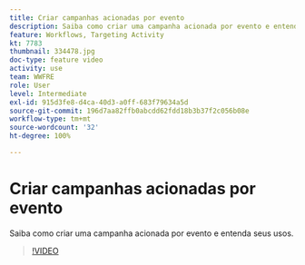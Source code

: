 ```yaml
---
title: Criar campanhas acionadas por evento
description: Saiba como criar uma campanha acionada por evento e entenda seus usos.
feature: Workflows, Targeting Activity
kt: 7783
thumbnail: 334478.jpg
doc-type: feature video
activity: use
team: WWFRE
role: User
level: Intermediate
exl-id: 915d3fe8-d4ca-40d3-a0ff-683f79634a5d
source-git-commit: 196d7aa82ffb0abcdd62fdd18b3b37f2c056b08e
workflow-type: tm+mt
source-wordcount: '32'
ht-degree: 100%

---
```


# Criar campanhas acionadas por evento

Saiba como criar uma campanha acionada por evento e entenda seus usos.

>[!VIDEO](https://video.tv.adobe.com/v/334478?quality=12)
